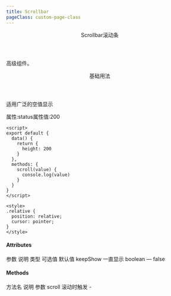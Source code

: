 ```yaml
---
title: Scrollbar
pageClass: custom-page-class
---
```

<ClientOnly>
<Common-code-format>

  <div slot="componentNameTitle" class="component">
    <header class="component-name">
      Scrollbar滚动条
    </header>
    <p class="component-text">
      高级组件。
    </p>
  </div>

  <div slot="description">
    <header class="iw-description-title">
      基础用法
    </header>
    <p class="iw-description-text">
      适用广泛的空值显示
    </p>
  </div>

  <div slot="showComponents" class="iw-show-component">
    <Scrollbar-demo1/>
  </div>

  <section slot="paraDescription" class="iw-code-description">
    <p class="iw-paraStyle-wrapper">
        属性:<span class="iw-paraStyle">status</span>属性值:<span class="iw-paraStyle">200</span>
    </p>
  </section>

  <highlight-code class="codeStyle" slot="showCode" lang="vue">
    <template>
      <div>
        <iw-scrollbar :wrap-style="'height:'+(height+16)+'px;'" keep-show @scroll="scroll">
          <div>1234</div>
          <div>1234</div>
          <div>1234</div>
          <div>1234</div>
          <div class="relative">
            <iw-popover placement="top-end" show-arrow :body-style="{padding: '10px'}" content="上左" :append-to-body="false">
              <span slot="reference">上左</span>
            </iw-popover>
          </div>
          <div>1234</div>
          <div>1234</div>
          <div>1234</div>
          <div>1234</div>
          <div>1234</div>
          <div class="relative">
            <iw-popover placement="bottom-start" show-arrow :body-style="{padding: '10px'}" content="下左" :append-to-body="false">
              <span slot="reference">下左</span>
            </iw-popover>
          </div>
          <div>1234</div>
          <div>1234</div>
          <div>1234</div>
          <div>1234</div>
          <div>1234</div>
          <div>1234</div>
          <div>1234</div>
          <div>1234</div>
          <div>1234</div>
          <div>1234</div>
          <div>1234</div>
          <div>1234</div>
        </iw-scrollbar>
      </div>
    </template>

    <script>
    export default {
      data() {
        return {
          height: 200
        }
      },
      methods: {
        scroll(value) {
          console.log(value)
        }
      }
    }
    </script>

    <style>
    .relative {
      position: relative;
      cursor: pointer;
    }
    </style>

  </highlight-code>
</Common-code-format>
</ClientOnly>

#### Attributes
<ClientOnly>
<Common-create-form>
  <thead slot="form-header" class="formHead">
      <tr class="formHeadRow">
          <th class="formHeadCol">参数</th>
          <th class="formHeadCol">说明</th>
          <th class="formHeadCol">类型</th>
          <th class="formHeadCol">可选值</th>
          <th class="formHeadCol">默认值</th>
      </tr>
  </thead>
  <tbody slot="form-body" class="formBody">
      <tr class="formBodyRow">
          <td class="formBodyCol">keepShow</td>
          <td class="formBodyCol">一直显示</td>
          <td class="formBodyCol">boolean</td>
          <td class="formBodyCol">—</td>
          <td class="formBodyCol">false</td>
      </tr>
  </tbody>
</Common-create-form>
</ClientOnly>

#### Methods 
<ClientOnly>
<Common-create-form>
  <thead slot="form-header" class="formHead">
      <tr class="formHeadRow">
          <th class="formHeadCol">方法名</th>
          <th class="formHeadCol">说明</th>
          <th class="formHeadCol">参数</th>
      </tr>
  </thead>
  <tbody slot="form-body" class="formBody">
    <tr class="formBodyRow">
        <td class="formBodyCol">scroll</td>
        <td class="formBodyCol">滚动时触发</td>
        <td class="formBodyCol">-</td>
    </tr>
  </tbody>
</Common-create-form>
</ClientOnly>